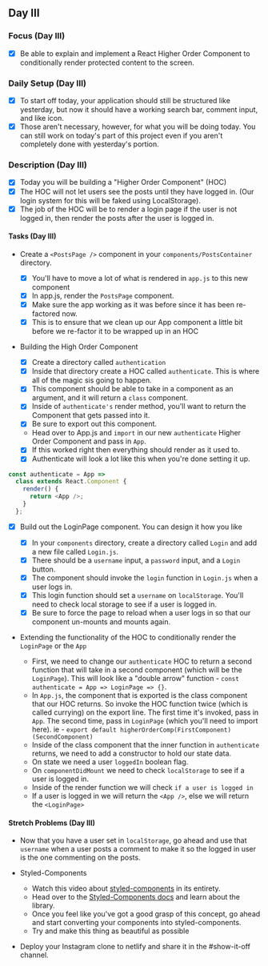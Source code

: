 ## Day III

### Focus (Day III)

- [x] Be able to explain and implement a React Higher Order Component to conditionally render protected content to the screen.

### Daily Setup (Day III)

- [x] To start off today, your application should still be structured like yesterday, but now it should have a working search bar, comment input, and like icon.
- [x] Those aren't necessary, however, for what you will be doing today. You can still work on today's part of this project even if you aren't completely done with yesterday's portion.

### Description (Day III)

- [x] Today you will be building a "Higher Order Component" (HOC)
- [x] The HOC will not let users see the posts until they have logged in. (Our login system for this will be faked using LocalStorage).
- [x] The job of the HOC will be to render a login page if the user is not logged in, then render the posts after the user is logged in.

#### Tasks (Day III)

- Create a `<PostsPage />` component in your `components/PostsContainer` directory.

  - [x] You'll have to move a lot of what is rendered in `app.js` to this new component
  - [x] In app.js, render the `PostsPage` component.
  - [x] Make sure the app working as it was before since it has been re-factored now.
  - [x] This is to ensure that we clean up our App component a little bit before we re-factor it to be wrapped up in an HOC

- Building the High Order Component

  - [x] Create a directory called `authentication`
  - [x] Inside that directory create a HOC called `authenticate`. This is where all of the magic sis going to happen.
  - [x] This component should be able to take in a component as an argument, and it will return a `class` component.
  - [x] Inside of `authenticate's` render method, you'll want to return the Component that gets passed into it.
  - [x] Be sure to export out this component.
  - Head over to App.js and `import` in our new `authenticate` Higher Order Component and pass in `App`.
  - [x] If this worked right then everything should render as it used to.
  - [x] Authenticate will look a lot like this when you're done setting it up.

```js
const authenticate = App =>
  class extends React.Component {
    render() {
      return <App />;
    }
  };
```

- [x] Build out the LoginPage component. You can design it how you like

  - [x] In your `components` directory, create a directory called `Login` and add a new file called `Login.js`.
  - [x] There should be a `username` input, a `password` input, and a `Login` button.
  - [x] The component should invoke the `login` function in `Login.js` when a user logs in.
  - [x] This login function should set a `username` on `localStorage`. You'll need to check local storage to see if a user is logged in.
  - [x] Be sure to force the page to reload when a user logs in so that our component un-mounts and mounts again.

- Extending the functionality of the HOC to conditionally render the `LoginPage` or the `App`

  - First, we need to change our `authenticate` HOC to return a second function that will take in a second component (which will be the `LoginPage`). This will look like a "double arrow" function - `const authenticate = App => LoginPage => {}`.
  - In `App.js`, the component that is exported is the class component that our HOC returns. So invoke the HOC function twice (which is called currying) on the export line. The first time it's invoked, pass in `App`. The second time, pass in `LoginPage` (which you'll need to import here). ie - `export default higherOrderComp(FirstComponent)(SecondComponent)`
  - Inside of the class component that the inner function in `authenticate` returns, we need to add a constructor to hold our state data.
  - On state we need a user `loggedIn` boolean flag.
  - On `componentDidMount` we need to check `localStorage` to see if a user is logged in.
  - Inside of the render function we will check `if a user is logged in`
  - If a user is logged in we will return the `<App />`, else we will return the `<LoginPage>`

#### Stretch Problems (Day III)

- Now that you have a user set in `localStorage`, go ahead and use that `username` when a user posts a comment to make it so the logged in user is the one commenting on the posts.
- Styled-Components

  - Watch this video about [styled-components](https://youtu.be/bIK2NwoK9xk) in its entirety.
  - Head over to the [Styled-Components docs](https://www.styled-components.com/) and learn about the library.
  - Once you feel like you've got a good grasp of this concept, go ahead and start converting your components into styled-components.
  - Try and make this thing as beautiful as possible

- Deploy your Instagram clone to netlify and share it in the #show-it-off channel.
